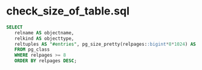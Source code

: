 # check_size_of_table.sql

```sql
SELECT
   relname AS objectname,
   relkind AS objecttype,
   reltuples AS "#entries", pg_size_pretty(relpages::bigint*8*1024) AS size
   FROM pg_class
   WHERE relpages >= 8
   ORDER BY relpages DESC;
```